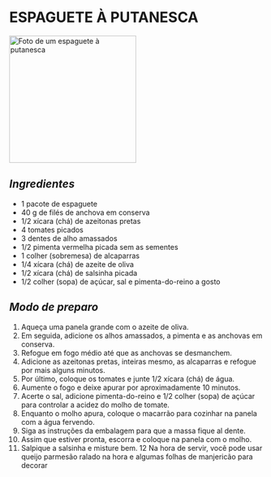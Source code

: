 # **ESPAGUETE À PUTANESCA**

<img src = "https://img.itdg.com.br/tdg/images/blog/uploads/2018/07/espaguete-a-putanesca-receita.jpg"
alt = "Foto de um espaguete à putanesca"
width = "250"/>

## ***Ingredientes***
- 1 pacote de espaguete
- 40 g de filés de anchova em conserva
- 1/2 xícara (chá) de azeitonas pretas
- 4 tomates picados
- 3 dentes de alho amassados
- 1/2 pimenta vermelha picada sem as sementes
- 1 colher (sobremesa) de alcaparras
- 1/4 xícara (chá) de azeite de oliva
- 1/2 xícara (chá) de salsinha picada
- 1/2 colher (sopa) de açúcar,
sal e pimenta-do-reino a gosto

## ***Modo de preparo***
1. Aqueça uma panela grande com o azeite de oliva.
2. Em seguida, adicione os alhos amassados, a pimenta e as anchovas em conserva.
3. Refogue em fogo médio até que as anchovas se desmanchem.
4. Adicione as azeitonas pretas, inteiras mesmo, as alcaparras e refogue por mais alguns minutos.
5. Por último, coloque os tomates e junte 1/2 xícara (chá) de água.
6. Aumente o fogo e deixe apurar por aproximadamente 10 minutos.
7. Acerte o sal, adicione pimenta-do-reino e 1/2 colher (sopa) de açúcar para controlar a acidez do molho de tomate.
8. Enquanto o molho apura, coloque o macarrão para cozinhar na panela com a água fervendo.
9. Siga as instruções da embalagem para que a massa fique al dente.
10. Assim que estiver pronta, escorra e coloque na panela com o molho.
11. Salpique a salsinha e misture bem.
12 Na hora de servir, você pode usar queijo parmesão ralado na hora e algumas folhas de manjericão para decorar